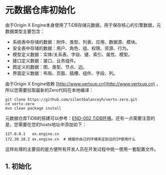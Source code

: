 # 元数据仓库初始化

由于Origin X Engine本身使用了TiDB存储元数据，用于保存核心的引擎数据，元数据类型主要包含：

* 系统表中存储的数据：附件、类型、列表、应用、数据源、模块。
* 安全表中存储的数据：用户、角色、组、权限、资源、行为。
* 模型定义数据：实体/关系表、字段、键、索引、属性、模型。
* 接口定义数据：接口、业务组件。
* 图定义的数据：图、类型、节点、边。
* 界面定义数据：布局、页面、插槽、组件、字段、列。

由于Origin X Engine依赖 [http://www.vertxup.cn](http://www.vertxup.cn) ，所以您需要拉取最新的Zero代码在本地编译：

```shell
git clone https://github.com/silentbalanceyh/vertx-zero.git
cd vertx-zero
mvn clean package install
```

元数据仓库TiDB的搭建可以参考：[END-002 TiDB环境](/environment/1-dockerrong-qi-huan-jing/end-002-tidbhuan-jing-chu-shi-hua.md)。还有一点需要注意的是，您需要在您的hosts地址中添加如下：

```shell
127.0.0.1   ox.engine.cn
172.20.10.2 ox.engine.cn  # 根据你自己的环境来定前边的IP使用什么
```

这样处理的主要目的是方便所有开发人员在开发过程中统一使用一套配置文件。

## 1. 初始化



